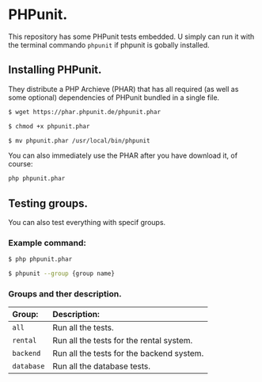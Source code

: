 # PHPunit. 

This repository has some PHPunit tests embedded. 
U simply can run it with the terminal commando `phpunit` if phpunit is gobally installed.

## Installing PHPunit.

They distribute a PHP Archieve (PHAR) that has all required (as well as some optional) dependencies of PHPunit
bundled in a single file. 

```bash
$ wget https://phar.phpunit.de/phpunit.phar

$ chmod +x phpunit.phar

$ mv phpunit.phar /usr/local/bin/phpunit
```

You can also immediately use the PHAR after you have download it, of course:

```bash
php phpunit.phar
```

## Testing groups.

You can also test everything with specif groups. 

### Example command: 

```bash
$ php phpunit.phar

$ phpunit --group {group name}
```

### Groups and ther description. 

| Group:              | Description:                              |
| :------------------ | :---------------------------------------- |
| `all`               | Run all the tests.                        |
| `rental`            | Run all the tests for the rental system.  |
| `backend`           | Run all the tests for the backend system. |
| `database`          | Run all the database tests.               |
